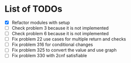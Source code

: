 # List of TODOs


- [x] Refactor modules with setup
- [ ] Check problem 3 because it is not implemented
- [ ] Check problem 6 because it is not implemented
- [ ] Fix problem 22 use cases for multiple return and checks
- [ ] Fix problem 316 for conditional changes
- [ ] Fix problem 325 to convert the value and use graph
- [ ] Fix problem 330 with 2cnf satisfiable